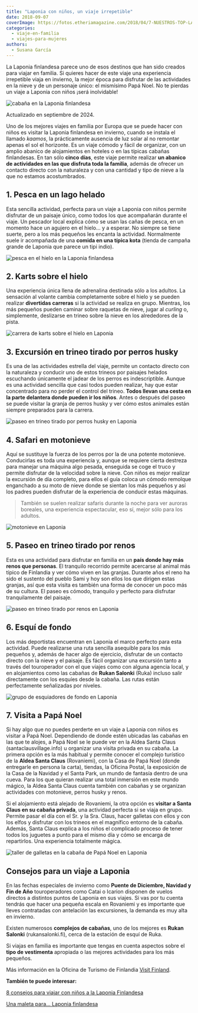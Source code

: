 ```yaml
---
title: "Laponia con niños, un viaje irrepetible"
date: 2018-09-07
coverImage: https://fotos.etheriamagazine.com/2018/04/7-NUESTROS-TOP-LAPONIA-FOTO-7.jpg
categories: 
  - viaje-en-familia
  - viajes-para-mujeres
authors: 
  - Susana García
---
```


La Laponia finlandesa parece uno de esos destinos que han sido creados para viajar en 
familia. Si quieres hacer de este viaje una experiencia irrepetible viaja en invierno, 
la mejor época para disfrutar de las actividades en la nieve y de un personaje único: el 
mismísimo Papá Noel. No te pierdas un viaje a Laponia con niños ¡será inolvidable! 

![cabaña en la Laponia finlandesa](https://fotos.etheriamagazine.com/2018/04/cabaña-privada-Papá-Noel-e1568538731813.jpg "Paisaje desde la cabaña privada de Papá Noel. © Susana García.")

Actualizado en septiembre de 2024. 

Uno de los mejores viajes en familia por Europa que se puede hacer con niños es visitar 
la Laponia finlandesa en invierno, cuando se instala el llamado _kaamos_, la 
prácticamente ausencia de luz solar al no remontar apenas el sol el horizonte. Es un 
viaje cómodo y fácil de organizar, con un amplio abanico de alojamientos en hoteles o en 
las típicas cabañas finlandesas. En tan sólo **cinco días**, este viaje permite realizar 
**un abanico de actividades en las que disfruta toda la familia**, además de ofrecer un 
contacto directo con la naturaleza y con una cantidad y tipo de nieve a la que no 
estamos acostumbrados. 

## 1\. Pesca en un lago helado

Esta sencilla actividad, perfecta para un viaje a Laponia con niños permite disfrutar de 
un paisaje único, como todos los que acompañarán durante el viaje. Un pescador local 
explica cómo se usan las cañas de pesca, en un momento hace un agujero en el hielo… y a 
esperar. No siempre se tiene suerte, pero a los más pequeños les encanta la actividad. 
Normalmente suele ir acompañada de una **comida en una típica kota** (tienda de campaña 
grande de Laponia que parece un tipi indio). 

![pesca en el hielo en la Laponia finlandesa](https://fotos.etheriamagazine.com/2018/04/Pesca-hielo-Laponia-finlandesa-e1568538747248.jpg "Pescar en un lago helado es una de las actividades que se realizan con niños en Laponia. © Susana García.")

## 2\. Karts sobre el hielo

Una experiencia única llena de adrenalina destinada sólo a los adultos. La sensación al 
volante cambia completamente sobre el hielo y se pueden realizar **divertidas carreras** 
si la actividad se realiza en grupo. Mientras, los más pequeños pueden caminar sobre 
raquetas de nieve, jugar al _curling_ o, simplemente, deslizarse en trineo sobre la 
nieve en los alrededores de la pista. 

![carrera de karts sobre el hielo en Laponia](https://fotos.etheriamagazine.com/2018/04/karts-en-el-hielo-Laponia-e1568538765954.jpg "Los adultos disfrutan con las carreras de karts sobre el hielo en Laponia. © Susana García.")

## 3\. Excursión en trineo tirado por perros husky

Es una de las actividades estrella del viaje, permite un contacto directo con la 
naturaleza y conducir uno de estos trineos por paisajes helados escuchando únicamente el 
jadear de los perros es indescriptible. Aunque es una actividad sencilla que casi todos 
pueden realizar, hay que estar concentrado para no perder el control del trineo. **Todos 
llevan una cesta en la parte delantera donde pueden ir los niños**. Antes o después del 
paseo se puede visitar la granja de perros husky y ver cómo estos animales están siempre 
preparados para la carrera. 

![paseo en trineo tirado por perros husky en Laponia](https://fotos.etheriamagazine.com/2018/04/Excursión-trineos-perros-kusky-Laponia-finlandesa-Etheriamagazine-e1568538786562.jpg "La sensación de llevar un trineo tirado por perros husky sobre la nieve es indescriptible. © Susana García.")

## 4\. Safari en motonieve

Aquí se sustituye la fuerza de los perros por la de una potente motonieve. Conducirlas 
es toda una experiencia y, aunque se requiere cierta destreza para manejar una máquina 
algo pesada, enseguida se coge el truco y permite disfrutar de la velocidad sobre la 
nieve. Con niños es mejor realizar la excursión de día completo, para ellos el guía 
coloca un cómodo remolque enganchado a su moto de nieve donde se sientan los más 
pequeños y así los padres pueden disfrutar de la experiencia de conducir estas máquinas. 

> También se suelen realizar safaris durante la noche para ver auroras boreales, una 
> experiencia espectacular, eso sí, mejor sólo para los adultos. 

![motonieve en Laponia](https://fotos.etheriamagazine.com/2018/04/Excursion-en-Laponia-Finlandia-moto-de-nieve-Etheriamagazine-e1568538820284.jpg "Safari en motonieve por Laponia. © Susana García.")

## 5\. Paseo en trineo tirado por renos

Esta es una actividad para disfrutar en familia en un **país donde hay más renos que 
personas**. El tranquilo recorrido permite acercarse al animal más típico de Finlandia y 
ver cómo viven en las granjas. Durante años el reno ha sido el sustento del pueblo Sami 
y hoy son ellos los que dirigen estas granjas, así que esta visita es también una forma 
de conocer un poco más de su cultura. El paseo es cómodo, tranquilo y perfecto para 
disfrutar tranquilamente del paisaje. 

![paseo en trineo tirado por renos en Laponia](https://fotos.etheriamagazine.com/2018/04/paseo-renos-Laponia-e1568538834622.jpg "Relajante paseo en un trineo tirado por renos. © Susana García.")

## 6\. Esquí de fondo

Los más deportistas encuentran en Laponia el marco perfecto para esta actividad. Puede 
realizarse una ruta sencilla asequible para los más pequeños y, además de hacer algo de 
ejercicio, disfrutar de un contacto directo con la nieve y el paisaje. Es fácil 
organizar una excursión tanto a través del touroperador con el que viajes como con 
alguna agencia local, y en alojamientos como las cabañas de **Rukan Salonki** (Ruka) 
incluso salir directamente con los esquíes desde la cabaña. Las rutas están 
perfectamente señalizadas por niveles. 

![grupo de esquiadores de fondo en Laponia](https://fotos.etheriamagazine.com/2018/04/Esqui-de-fondo-en-Laponia-Etheriamagazine.jpg "El esquí de fondo es una actividad perfecta para un viaje en familia a Laponia. © Susana García")

## 7\. Visita a Papá Noel

Si hay algo que no puedes perderte en un viaje a Laponia con niños es visitar a Papá 
Noel. Dependiendo de donde estén ubicadas las cabañas en las que te alojes, a Papá Noel 
se le puede ver en la Aldea Santa Claus (santaclausvillage.info) u organizar una visita 
privada en su cabaña. La primera opción es la más habitual y permite conocer el complejo 
turístico de la **Aldea Santa Claus** (Rovaniemi), con la Casa de Papá Noel (donde 
entregarle en persona la carta), tiendas, la Oficina Postal, la exposición de la Casa de 
la Navidad y el Santa Park, un mundo de fantasía dentro de una cueva. Para los que 
quieran realizar una total inmersión en este mundo mágico, la Aldea Santa Claus cuenta 
también con cabañas y se organizan actividades con motonieve, perros husky y renos. 

Si el alojamiento está alejado de Rovaniemi, la otra opción es **visitar a Santa Claus 
en su cabaña privada**, una actividad perfecta si se viaja en grupo. Permite pasar el 
día con el Sr. y la Sra. Claus, hacer galletas con ellos y con los elfos y disfrutar con 
los trineos en el magnífico entorno de la cabaña. Además, Santa Claus explica a los 
niños el complicado proceso de tener todos los juguetes a punto para el mismo día y cómo 
se encarga de repartirlos. Una experiencia totalmente mágica. 

![taller de galletas en la cabaña de Papá Noel en Laponia](https://fotos.etheriamagazine.com/2018/04/Cabaña-Papá-Noel-Laponia-e1568538859784.jpg "Haciendo galletas con Santa Claus y los elfos en su cabaña. © Susana García.")

## Consejos para un viaje a Laponia

En las fechas especiales de invierno como **Puente de Diciembre, Navidad y Fin de Año** 
touroperadores como Catai o Icarion disponen de vuelos directos a distintos puntos de 
Laponia en sus viajes. Si vas por tu cuenta tendrás que hacer una pequeña escala en 
Rovaniemi y es importante que lleves contratadas con antelación las excursiones, la 
demanda es muy alta en invierno. 

Existen numerosos **complejos de cabañas**, uno de los mejores es **Rukan Salonki** 
(rukansalonki.fi), cerca de la estación de esquí de Ruka. 

Si viajas en familia es importante que tengas en cuenta aspectos sobre el **tipo de 
vestimenta** apropiada o las mejores actividades para los más pequeños. 

Más información en la Oficina de Turismo de Finlandia [Visit 
Finland](https://www.visitfinland.com/es/laponia/). 

**También te puede interesar:** 

[8 consejos para viajar con niños a la Laponia 
Finlandesa](https://etheriamagazine.com/2018/09/08/8-consejos-para-viajar-a-la-laponia-finlandesa-con-ninos/) 

[Una maleta para… Laponia 
finlandesa](https://etheriamagazine.com/2018/09/15/una-maleta-para-laponia-finlandesa/)
